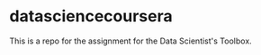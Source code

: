 datasciencecoursera
===================

This is a repo for the assignment for the Data Scientist's Toolbox.
